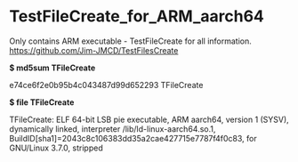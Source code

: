 # TestFileCreate_for_ARM_aarch64
Only contains ARM executable - TestFileCreate for all information.
https://github.com/Jim-JMCD/TestFilesCreate

__$ md5sum TFileCreate__

e74ce6f2e0b95b4c043487d99d652293  TFileCreate

__$ file TFileCreate__

TFileCreate: ELF 64-bit LSB pie executable, ARM aarch64, version 1 (SYSV), dynamically linked, interpreter /lib/ld-linux-aarch64.so.1, BuildID[sha1]=2043c8c106383dd35a2cae427715e7787f4f0c83, for GNU/Linux 3.7.0, stripped

